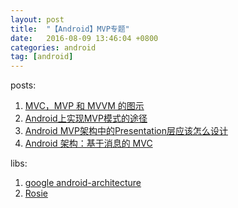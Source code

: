 ```yaml
---
layout: post
title:  "【Android】MVP专题"
date:   2016-08-09 13:46:04 +0800
categories: android
tag: [android]
---
```


posts:

1. [MVC，MVP 和 MVVM 的图示](http://www.ruanyifeng.com/blog/2015/02/mvcmvp_mvvm.html)
1. [Android上实现MVP模式的途径](http://android.jobbole.com/80915/)
1. [Android MVP架构中的Presentation层应该怎么设计](https://mp.weixin.qq.com/s?__biz=MzA3ODg4MDk0Ng==&mid=402868193&idx=1&sn=790e12f84dfcea171528e6d3789c69ed&scene=1&srcid=0318edkkVeWbjOhcNH6WDTZQ&key=710a5d99946419d971dd3aa71f3cb0b2e509051adcdbc9164c1787ffeeaf37389747b35a2c1c899c3ec825d8bc190ec1&ascene=0&uin=Mjc3OTU3Nzk1&devicetype=iMac+MacBookPro9%2C2+OSX+OSX+10.10.3+build%2814D136%29&version=11020201&pass_ticket=e3qL7YcbmknxduKwWiyzQxJoeiIW7hRFdqBaO206p868fDQqQ7UIiIsPe%2FiSY23E)
1. [Android 架构：基于消息的 MVC](http://www.cnblogs.com/sunshy/archive/2012/07/09/2582712.html)

libs:

1. [google android-architecture](https://github.com/googlesamples/android-architecture)
2. [Rosie](https://github.com/Karumi/Rosie)